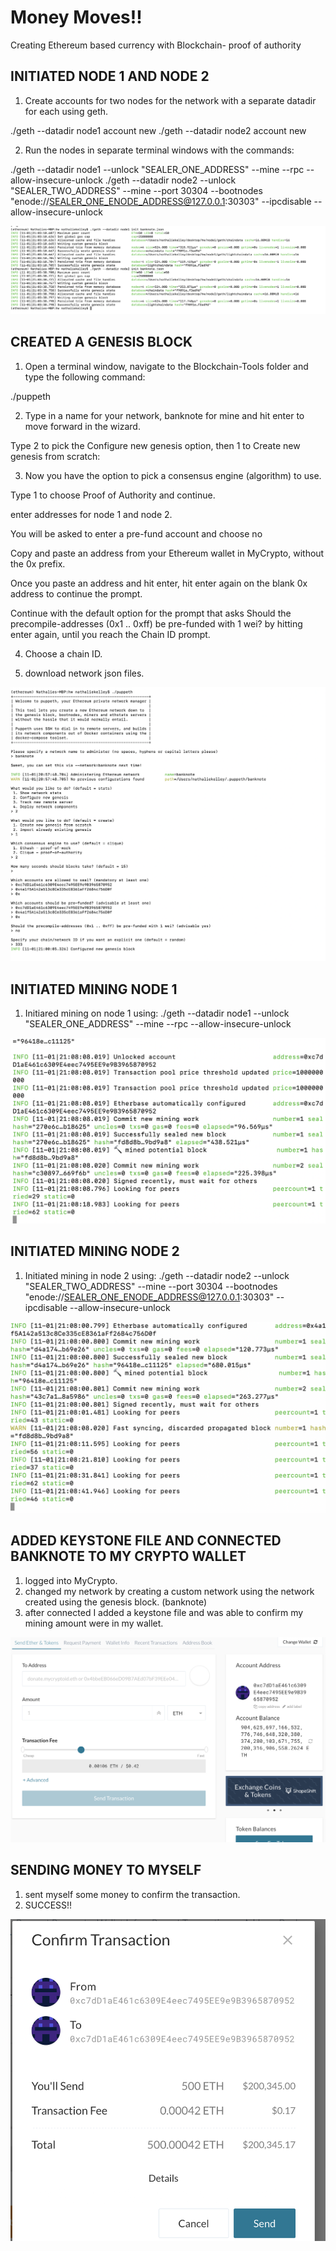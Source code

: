 # Money Moves!!
Creating Ethereum based currency with Blockchain- proof of authority

## INITIATED NODE 1 AND NODE 2

1. Create accounts for two nodes for the network with a separate datadir for each using geth.

./geth --datadir node1 account new
./geth --datadir node2 account new

2. Run the nodes in separate terminal windows with the commands:

./geth --datadir node1 --unlock "SEALER_ONE_ADDRESS" --mine --rpc --allow-insecure-unlock
./geth --datadir node2 --unlock "SEALER_TWO_ADDRESS" --mine --port 30304 --bootnodes "enode://SEALER_ONE_ENODE_ADDRESS@127.0.0.1:30303" --ipcdisable --allow-insecure-unlock

![alt text](https://github.com/natyrrr/Money_moves/blob/main/Screenshots-process/initiated%20nodes.png)


## CREATED A GENESIS BLOCK

1. Open a terminal window, navigate to the Blockchain-Tools folder and type the following command:

./puppeth

2. Type in a name for your network, banknote for mine and hit enter to move forward in the wizard.


Type 2 to pick the Configure new genesis option, then 1 to Create new genesis from scratch:

3. Now you have the option to pick a consensus engine (algorithm) to use.

Type 1 to choose Proof of Authority and continue.

enter addresses for node 1 and node 2.

You will be asked to enter a pre-fund account and choose no


Copy and paste an address from your Ethereum wallet in MyCrypto, without the 0x prefix.


Once you paste an address and hit enter, hit enter again on the blank 0x address to continue the prompt.


Continue with the default option for the prompt that asks Should the precompile-addresses (0x1 .. 0xff) be pre-funded with 1 wei? by hitting enter again,
until you reach the Chain ID prompt.

4. Choose a chain ID.

5. download network json files.

![alt text](https://github.com/natyrrr/Money_moves/blob/main/Screenshots-process/created%20genesis%20block.png)


## INITIATED MINING NODE 1


1. Initiared mining on node 1 using:
./geth --datadir node1 --unlock "SEALER_ONE_ADDRESS" --mine --rpc --allow-insecure-unlock


![alt text](https://github.com/natyrrr/Money_moves/blob/main/Screenshots-process/MINING%20NODE%201.png)


## INITIATED MINING NODE 2

1. Initiated mining in node 2 using:
./geth --datadir node2 --unlock "SEALER_TWO_ADDRESS" --mine --port 30304 --bootnodes "enode://SEALER_ONE_ENODE_ADDRESS@127.0.0.1:30303" --ipcdisable --allow-insecure-unlock


![alt text](https://github.com/natyrrr/Money_moves/blob/main/Screenshots-process/MINING%20NODE%202.png)

## ADDED KEYSTONE FILE AND CONNECTED BANKNOTE TO MY CRYPTO WALLET

1. logged into MyCrypto.
2. changed my network by creating a custom network using the network created using the genesis block. (banknote)
3. after connected I added a keystone file and was able to confirm my mining amount were in my wallet.

![alt text](https://github.com/natyrrr/Money_moves/blob/main/Screenshots-process/CONNECTED%20NETWORK%20TO%20MYCRYPTO.png)


## SENDING MONEY TO MYSELF

1. sent myself some money to confirm the transaction.
2. SUCCESS!!

![alt text](https://github.com/natyrrr/Money_moves/blob/main/Screenshots-process/SENDING%20MONEY%20TO%20MYSELF.png)




